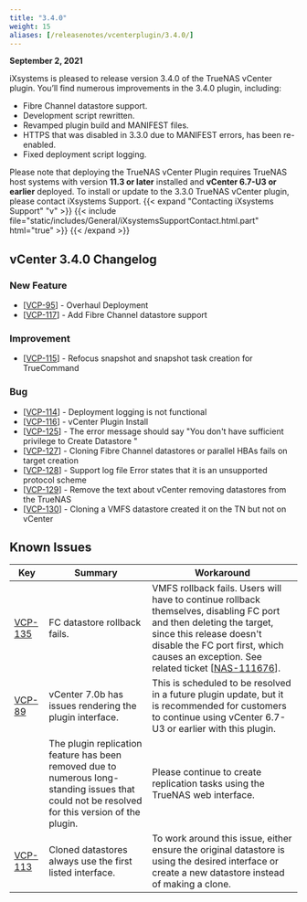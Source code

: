 ```yaml
---
title: "3.4.0"
weight: 15
aliases: [/releasenotes/vcenterplugin/3.4.0/]
---
```


**September 2, 2021**

iXsystems is pleased to release version 3.4.0 of the TrueNAS vCenter plugin. You’ll find numerous improvements in the 3.4.0 plugin, including:

* Fibre Channel datastore support.
* Development script rewritten. 
* Revamped plugin build and MANIFEST files.
* HTTPS that was disabled in 3.3.0 due to MANIFEST errors, has been re-enabled.
* Fixed deployment script logging.

Please note that deploying the TrueNAS vCenter Plugin requires TrueNAS host systems with version **11.3 or later** installed and **vCenter 6.7-U3 or earlier** deployed. To install or update to the 3.3.0 TrueNAS vCenter plugin, please contact iXsystems Support.
{{< expand "Contacting iXsystems Support" "v" >}} {{< include file="static/includes/General/iXsystemsSupportContact.html.part" html="true" >}} {{< /expand >}}
## vCenter 3.4.0 Changelog

### New Feature

<ul>
<li>[<a href='https://jira.ixsystems.com/browse/VCP-95'>VCP-95</a>] -         Overhaul Deployment
</li>
<li>[<a href='https://jira.ixsystems.com/browse/VCP-117'>VCP-117</a>] -         Add Fibre Channel datastore support
</li>
</ul>

### Improvement

<ul>
<li>[<a href='https://jira.ixsystems.com/browse/VCP-115'>VCP-115</a>] -         Refocus snapshot and snapshot task creation for TrueCommand
</li>
</ul>

### Bug

<ul>
<li>[<a href='https://jira.ixsystems.com/browse/VCP-114'>VCP-114</a>] -         Deployment logging is not functional
</li>
<li>[<a href='https://jira.ixsystems.com/browse/VCP-116'>VCP-116</a>] -         vCenter Plugin Install
</li>
<li>[<a href='https://jira.ixsystems.com/browse/VCP-125'>VCP-125</a>] -         The error message should say &quot;You don&#39;t have sufficient privilege to Create Datastore &quot;
</li>
<li>[<a href='https://jira.ixsystems.com/browse/VCP-127'>VCP-127</a>] -         Cloning Fibre Channel datastores or parallel HBAs fails on target creation
</li>
<li>[<a href='https://jira.ixsystems.com/browse/VCP-128'>VCP-128</a>] -         Support log file Error states that it is an unsupported protocol scheme
</li>
<li>[<a href='https://jira.ixsystems.com/browse/VCP-129'>VCP-129</a>] -         Remove the text about vCenter removing datastores from the TrueNAS
</li>
<li>[<a href='https://jira.ixsystems.com/browse/VCP-130'>VCP-130</a>] -         Cloning a VMFS datastore created it on the TN but not on vCenter
</li>
</ul>

## Known Issues

<body class="ql-editor ql-editor-view" style="font-size:14px;">
  <html>
    <body>
      <table width="100%">
        <thead>
          <tr>
            <th>Key</th>
            <th>Summary</th>
            <th>Workaround</th>
          </tr>
        </thead>
        <tbody>
          <tr>
          <td><a href="https://jira.ixsystems.com/browse/VCP-135" target="_blank">VCP-135</a></td>
            <td>FC datastore rollback fails.</td>
            <td>VMFS rollback fails. Users will have to continue rollback themselves, disabling FC port and then deleting the target, since this release doesn't disable the FC port first, which causes an exception.  See related ticket [<a href='https://jira.ixsystems.com/browse/NAS-111676'>NAS-111676</a>].
            </td>
          <tr>
            <td><a href="https://jira.ixsystems.com/browse/VCP-89" target="_blank">VCP-89</a></td>
            <td>vCenter 7.0b has issues rendering the plugin interface.</td>
            <td>This is scheduled to be resolved in a future plugin update, but it is recommended for customers to continue using vCenter 6.7-U3 or earlier with this plugin.
            </td>
          </tr>
            <tr>
            <td></td>
            <td>The plugin replication feature has been removed due to numerous long-standing issues that could not be resolved for this version of the plugin.</td>
            <td>Please continue to create replication tasks using the TrueNAS web interface.
           </td>
           </tr>
            <td><a href="https://jira.ixsystems.com/browse/VCP-113" target="_blank">VCP-113</a></td>
            <td>Cloned datastores always use the first listed interface.</td>
            <td>To work around this issue, either ensure the original datastore is using the desired interface or create a new datastore instead of making a clone.
            </td>
          </tr>
          </tbody>
         </table>
     </body>
  </html>
